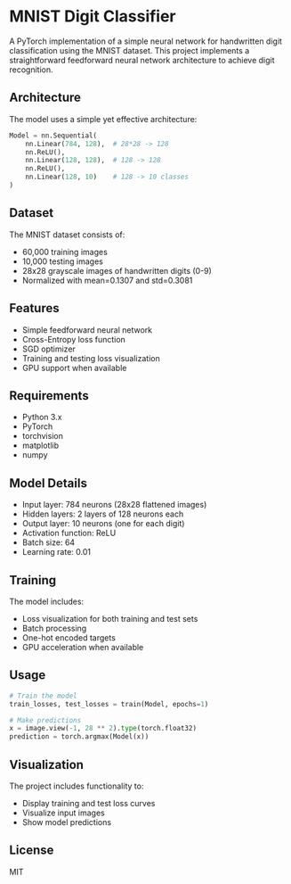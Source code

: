 # MNIST Digit Classifier

A PyTorch implementation of a simple neural network for handwritten digit classification using the MNIST dataset. This project implements a straightforward feedforward neural network architecture to achieve digit recognition.

## Architecture

The model uses a simple yet effective architecture:
```python
Model = nn.Sequential(
    nn.Linear(784, 128),  # 28*28 -> 128
    nn.ReLU(),
    nn.Linear(128, 128),  # 128 -> 128
    nn.ReLU(),
    nn.Linear(128, 10)    # 128 -> 10 classes
)
```

## Dataset

The MNIST dataset consists of:
- 60,000 training images
- 10,000 testing images
- 28x28 grayscale images of handwritten digits (0-9)
- Normalized with mean=0.1307 and std=0.3081

## Features

- Simple feedforward neural network
- Cross-Entropy loss function
- SGD optimizer
- Training and testing loss visualization
- GPU support when available

## Requirements

- Python 3.x
- PyTorch
- torchvision
- matplotlib
- numpy

## Model Details

- Input layer: 784 neurons (28x28 flattened images)
- Hidden layers: 2 layers of 128 neurons each
- Output layer: 10 neurons (one for each digit)
- Activation function: ReLU
- Batch size: 64
- Learning rate: 0.01

## Training

The model includes:
- Loss visualization for both training and test sets
- Batch processing
- One-hot encoded targets
- GPU acceleration when available

## Usage

```python
# Train the model
train_losses, test_losses = train(Model, epochs=1)

# Make predictions
x = image.view(-1, 28 ** 2).type(torch.float32)
prediction = torch.argmax(Model(x))
```

## Visualization

The project includes functionality to:
- Display training and test loss curves
- Visualize input images
- Show model predictions

## License

MIT
